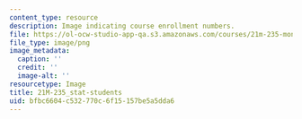 ```yaml
---
content_type: resource
description: Image indicating course enrollment numbers.
file: https://ol-ocw-studio-app-qa.s3.amazonaws.com/courses/21m-235-monteverdi-to-mozart-1600-1800-fall-2013/bfbc6604c532770c6f15157be5a5dda6_21M-235_stat-students.png
file_type: image/png
image_metadata:
  caption: ''
  credit: ''
  image-alt: ''
resourcetype: Image
title: 21M-235_stat-students
uid: bfbc6604-c532-770c-6f15-157be5a5dda6
---
```

